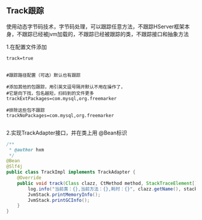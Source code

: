 ## **Track跟踪**

使用动态字节码技术，字节码处理，可以跟踪任意方法，不跟踪HServer框架本身，不跟踪已经被jvm加载的，不跟踪已经被跟踪的类，不跟踪接口和抽象方法

1.在配置文件添加
```properties
track=true


#跟踪路径配置（可选）默认也有跟踪

#添加其他的包跟踪，用引英文逗号隔开默认不用在操作了，
#它是向下找，包名越短，扫码到的文件更多
trackExtPackages=com.mysql,org.freemarker

#排除这些包不跟踪
trackNoPackages=com.mysql,org.freemarker


```
2.实现TrackAdapter接口，并在类上用 @Bean标识

```java
/**
 * @author hxm
 */
@Bean
@Slf4j
public class TrackImpl implements TrackAdapter {
    @Override
    public void track(Class clazz, CtMethod method, StackTraceElement[] stackTraceElements, long start, long end,long pSpanId,long spanId) throws Exception {
        log.info("当前类：{},当前方法：{},耗时：{}", clazz.getName(), stackTraceElements[1].getMethodName(), (end - start) + "ms");
        JvmStack.printMemoryInfo();
        JvmStack.printGCInfo();
    }
}

```
